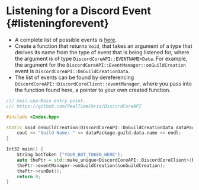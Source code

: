 Listening for a Discord Event {#listeningforevent}
============
- A complete list of possible events is [here](https://discord.com/developers/docs/topics/gateway#commands-and-events-gateway-events).
- Create a function that returns `Void`, that takes an argument of a type that derives its name from the type of event that is being listened for, where the argument is of type `DiscordCoreAPI::EVENTNAME+Data`. For example, the argument for the `DiscordCoreAPI::EventManager::onGuildCreation` event is `DiscordCoreAPI::OnGuildCreationData`.
- The list of events can be found by dereferencing `DiscordCoreAPI::DiscordCoreClient::eventManager`, where you pass into the function found here, a pointer to your own created function.

```cpp
/// main.cpp-Main entry point.
/// https://github.com/RealTimeChris/DiscordCoreAPI

#include <Index.hpp>

static Void onGuildCreation(DiscordCoreAPI::OnGuildCreationData dataPackage) {
	cout << "Guild Name: " << dataPackage.guild.data.name << endl;
}

Int32 main() {
	String botToken {"YOUR_BOT_TOKEN_HERE"};
	auto thePtr = std::make_unique<DiscordCoreAPI::DiscordCoreClient>(botToken, "!");
	thePtr->eventManager->onGuildCreation(&onGuildCreation);
	thePtr->runBot();
	return 0;
}
```